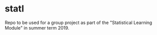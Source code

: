 # statl
Repo to be used for a group project as part of the "Statistical Learning Module" in summer term 2019.
